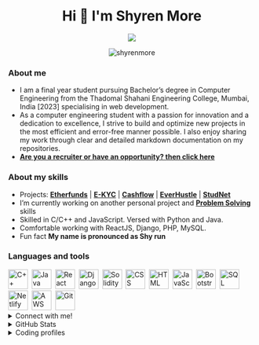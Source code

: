 <h1 align="center"> Hi 👋 I'm Shyren More </h1>


<p align="center">
  <a href="https://github.com/ShyrenMore"><img src="https://readme-typing-svg.herokuapp.com?color=5B5B5B&center=true&vCenter=true&lines=2023+Graduate+|+Computer+Engineering;Available+for+freelance+work!;Learn+about+my+skills+below&height=45&color=311219&vCenter=true"></a>
</p>

<p align="center"> <img src="https://komarev.com/ghpvc/?username=shyrenmore&color=5A84CA" alt="shyrenmore" /> </p>

### About me

- I am a final year student pursuing Bachelor’s degree in Computer Engineering from the Thadomal Shahani Engineering College, Mumbai, India [2023] specialising in web development.
- As a computer engineering student with a passion for innovation and a dedication to excellence, I strive to build and optimize new projects in the most efficient and error-free manner possible. I also enjoy sharing my work through clear and detailed markdown documentation on my repositories.
- [**Are you a recruiter or have an opportunity? then click here**](https://shyrenmore.github.io/resume/resume.pdf)

### About my skills

- Projects: **[Etherfunds](https://youtu.be/UXFDYHBjoxo)** | **[E-KYC](https://youtu.be/gURZPLN68ok)** | **[Cashflow](https://github.com/ShyrenMore/cashflow-frontend)** | **[EverHustle](https://github.com/DevelopersLeague/EverHustle-FrontEnd)** | **[StudNet](https://github.com/DevelopersLeague/StudNet)**
- I’m currently working on another personal project and **[Problem Solving](https://github.com/ShyrenMore/Skylight)** skills
- Skilled in C/C++ and JavaScript. Versed with Python and Java.
- Comfortable working with ReactJS, Django, PHP, MySQL.
- Fun fact **My name is pronounced as Shy run**

### Languages and tools

<div>
  <img src="https://img.icons8.com/color/48/null/c-plus-plus-logo.png" title="C++" alt="C++" width="40" height="40"/>&nbsp;
  <img src="https://img.icons8.com/color/48/null/java-coffee-cup-logo--v1.png" title="Java" alt="Java" width="40" height="40"/>&nbsp;
  <img src="https://img.icons8.com/color/48/null/react-native.png" title="React" alt="React" width="40" height="40"/>&nbsp;
  <img src="https://img.icons8.com/color/48/null/django.png" title="Django" alt="Django" width="40" height="40"/>&nbsp;
  <img src="https://img.icons8.com/color-glass/48/null/solidity.png" title="Solidity" alt="Solidity" width="40" height="40"/>&nbsp;
  <img src="https://img.icons8.com/color/48/null/css3.png"  title="CSS3" alt="CSS" width="40" height="40"/>&nbsp;
  <img src="https://img.icons8.com/fluency/48/null/html-5.png" title="HTML5" alt="HTML" width="40" height="40"/>&nbsp;
  <img src="https://img.icons8.com/color/48/null/javascript--v1.png" title="JavaScript" alt="JavaScript" width="40" height="40"/>&nbsp;
  <img src="https://img.icons8.com/color/48/null/bootstrap.png" title="Bootstrap"  alt="Bootstrap" width="40" height="40"/>&nbsp;
  <img src="https://img.icons8.com/external-outline-juicy-fish/60/null/external-sql-coding-and-development-outline-outline-juicy-fish.png" title="SQL"  alt="SQL" width="40" height="40"/>&nbsp;
  <img src="https://img.icons8.com/external-tal-revivo-shadow-tal-revivo/48/null/external-netlify-a-cloud-computing-company-that-offers-hosting-and-serverless-backend-services-for-static-websites-logo-shadow-tal-revivo.png" title="Netlify" alt="Netlify" width="40" height="40"/>&nbsp;
  <img src="https://img.icons8.com/color/48/null/amazon-web-services.png" title="AWS" alt="AWS" width="40" height="40"/>&nbsp;
  <img src="https://img.icons8.com/color/48/null/git.png" title="Git" **alt="Git" width="40" height="40"/>
</div>

<details><summary open>Connect with me!</summary>
<p align="center">
<a href="mailto:shyren.more30@gmail.com" target="blank"><img align="center" src="https://img.icons8.com/cute-clipart/64/000000/gmail.png" alt="shyren.more30@gmail.com" height="50" width="50" /></a> &nbsp;&nbsp;&nbsp;
<a href="https://www.linkedin.com/in/shyrenmore/" target="blank"><img align="center" src="https://img.icons8.com/cute-clipart/64/000000/linkedin.png" alt="Shyren More" height="50" width="50" /></a>&nbsp;&nbsp;&nbsp;&nbsp;
<a href="https://instagram.com/shyren_more" target="blank"><img align="center" src="https://img.icons8.com/cute-clipart/64/000000/instagram-new.png" alt="wth_ishiii" height="50" width="50" /></a>
</p>
</details>

<details><summary>GitHub Stats</summary>
    
---------

| ![Shyren More's Github Stats](https://github-readme-stats.vercel.app/api?username=ShyrenMore&show_icons=true_color=fff&theme=algolia) |  ![Shyren More's GitHub Streak](https://github-readme-streak-stats.herokuapp.com/?user=ShyrenMore&theme=algolia) |
| --- | --- |



[![Shyren More's GitHub Activity Graph](https://github-readme-activity-graph.cyclic.app/graph?username=ShyrenMore&theme=react-dark)](https://github.com/ShyrenMore)

</details>

<details><summary open>Coding profiles</summary>


<p align="center">
<a href="https://leetcode.com/shyren_more/" target="blank"><img align="center" src="https://img.icons8.com/external-tal-revivo-shadow-tal-revivo/48/null/external-level-up-your-coding-skills-and-quickly-land-a-job-logo-shadow-tal-revivo.png" alt="Shyren More" height="40" width="40" /></a>&nbsp;&nbsp;&nbsp;&nbsp;
<a href="https://www.codechef.com/users/shyren_more" target="blank"><img align="center" src="https://img.icons8.com/fluency/48/null/codechef.png" alt="Shyren More" height="40" width="40" /></a>&nbsp;&nbsp;&nbsp;&nbsp;
<a href="https://codeforces.com/profile/The_fallen_emperor" target="blank"><img align="center" src="https://img.icons8.com/external-tal-revivo-color-tal-revivo/48/null/external-codeforces-programming-competitions-and-contests-programming-community-logo-color-tal-revivo.png" height="40" width="40" /></a>
</p>
</details>
